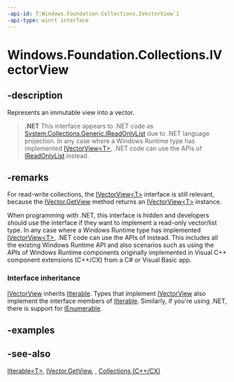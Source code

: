 ```yaml
---
-api-id: T:Windows.Foundation.Collections.IVectorView`1
-api-type: winrt interface
---
```


<!-- Interface syntax.
public interface IVectorView<T> : Windows.Foundation.Collections.IIterable<T>
-->

# Windows.Foundation.Collections.IVectorView<T>

## -description
Represents an immutable view into a vector.



> **.NET**
> This interface appears to .NET code as [System.Collections.Generic.IReadOnlyList<T>](https://docs.microsoft.com/en-us/dotnet/api/system.collections.generic.ireadonlylist-1) due to .NET language projection. In any case where a Windows Runtime type has implemented [IVectorView&lt;T&gt;](ivectorview_1.md), .NET code can use the APIs of [IReadOnlyList<T>](https://docs.microsoft.com/en-us/dotnet/api/system.collections.generic.ireadonlylist-1) instead.

## -remarks
For read-write collections, the [IVectorView&lt;T&gt;](ivectorview_1.md) interface is still relevant, because the [IVector.GetView](ivector_1_getview_37498667.md) method returns an [IVectorView&lt;T&gt;](ivectorview_1.md) instance.

When programming with .NET, this interface is hidden and developers should use the  interface if they want to implement a read-only vector/list type. In any case where a Windows Runtime type has implemented [IVectorView&lt;T&gt;](ivectorview_1.md), .NET code can use the APIs of  instead. This includes all the existing Windows Runtime API and also scenarios such as using the APIs of Windows Runtime components originally implemented in Visual C++ component extensions (C++/CX) from a C# or Visual Basic app.

### Interface inheritance

[IVectorView](ivectorview_1.md) inherits [IIterable](iiterable_1.md). Types that implement [IVectorView](ivectorview_1.md) also implement the interface members of [IIterable](iiterable_1.md). Similarly, if you're using .NET, there is support for [IEnumerable<T>](https://docs.microsoft.com/en-us/dotnet/api/system.collections.generic.ienumerable-1).

## -examples

## -see-also
[IIterable&lt;T&gt;](iiterable_1.md), [IVector.GetView](ivector_1_getview_37498667.md), , [Collections (C++/CX)](https://docs.microsoft.com/en-us/cpp/cppcx/collections-c-cx)
